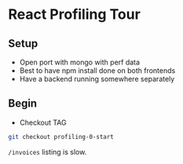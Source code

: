 React Profiling Tour
====================


## Setup

- Open port with mongo with perf data
- Best to have npm install done on both frontends
- Have a backend running somewhere separately


## Begin

- Checkout TAG


```sh
git checkout profiling-0-start
```

`/invoices` listing is slow.
